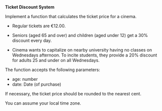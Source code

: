 **Ticket Discount System**

Implement a function that calculates the ticket price for a cinema.

- Regular tickets are €12.00.
- Seniors (aged 65 and over) and children (aged under 12) get a 30% discount every day.

- Cinema wants to capitalize on nearby university having no classes on Wednesdays afternoon. To incite students, they provide a 20% discount for adults 25 and under on all Wednesdays.

The function accepts the following parameters:

- age: number
- date: Date (of purchase)

If necessary, the ticket price should be rounded to the nearest cent.

You can assume your local time zone.
